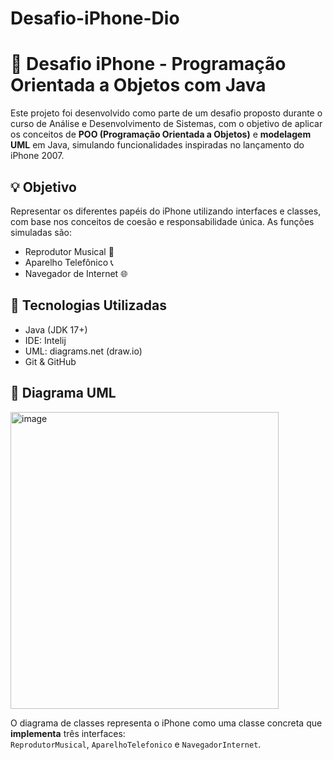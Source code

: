 # Desafio-iPhone-Dio


# 📱 Desafio iPhone - Programação Orientada a Objetos com Java

Este projeto foi desenvolvido como parte de um desafio proposto durante o curso de Análise e Desenvolvimento de Sistemas, com o objetivo de aplicar os conceitos de **POO (Programação Orientada a Objetos)** e **modelagem UML** em Java, simulando funcionalidades inspiradas no lançamento do iPhone 2007.

## 💡 Objetivo

Representar os diferentes papéis do iPhone utilizando interfaces e classes, com base nos conceitos de coesão e responsabilidade única. As funções simuladas são:

- Reprodutor Musical 🎵  
- Aparelho Telefônico 📞  
- Navegador de Internet 🌐  

## 🔧 Tecnologias Utilizadas

- Java (JDK 17+)
- IDE: Intelij
- UML: diagrams.net (draw.io)
- Git & GitHub


## 📐 Diagrama UML
<img width="429" height="475" alt="image" src="https://github.com/user-attachments/assets/a0af7a58-ac1e-4978-9133-8cc2b7ed1fc8" />


O diagrama de classes representa o iPhone como uma classe concreta que **implementa** três interfaces:  
`ReprodutorMusical`, `AparelhoTelefonico` e `NavegadorInternet`.

